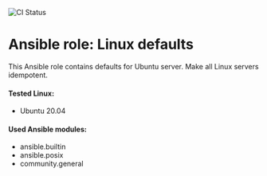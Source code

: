 ![CI Status](https://github.com/Ark4diiV/arole_linux_defaults/actions/workflows/github-actions-lint.yml/badge.svg)
# Ansible role: Linux defaults
This Ansible role contains defaults for Ubuntu server. Make all Linux servers idempotent.   
#### Tested Linux:
- Ubuntu 20.04   
#### Used Ansible modules:
- ansible.builtin
- ansible.posix
- community.general
